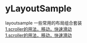 # yLayoutSample
layoutsample
一些常用的布局组合套装</br>
[1.scroller的用法，移动，快速滑动](https://github.com/xandone/yLayoutSample/blob/master/app/src/main/java/com/app/xandone/ylayoutsample/scroller/README.md)</br>
[1.scroller的用法，移动，快速滑动](https://github.com/xandone/yLayoutSample/blob/master/app/src/main/java/com/app/xandone/ylayoutsample/scrollview/README.md)
